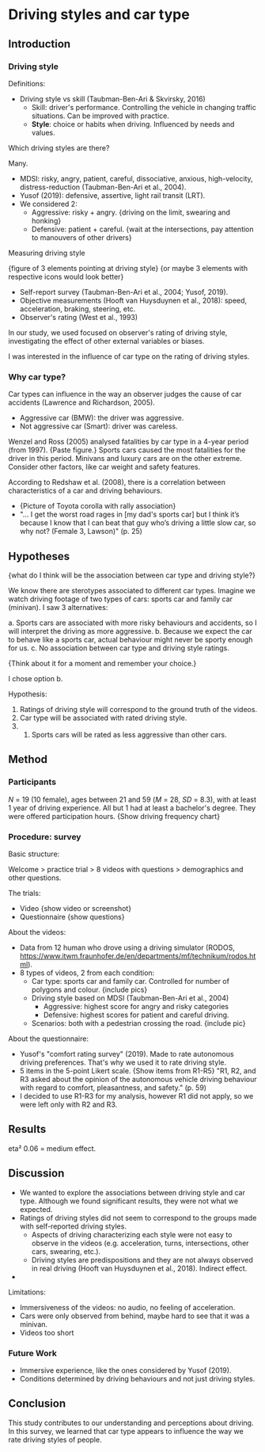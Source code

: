 # Driving styles and car type

## Introduction

### Driving style

Definitions:
- Driving style vs skill (Taubman-Ben-Ari & Skvirsky, 2016)
    - Skill: driver's performance. Controlling the vehicle in changing traffic situations. Can be improved with practice.
    - **Style**: choice or habits when driving. Influenced by needs and values.

Which driving styles are there?

Many.

- MDSI: risky, angry, patient, careful, dissociative, anxious, high-velocity, distress-reduction (Taubman-Ben-Ari et al., 2004).
- Yusof (2019): defensive, assertive, light rail transit (LRT).
- We considered 2:
    - Aggressive: risky + angry. {driving on the limit, swearing and honking}
    - Defensive: patient + careful. {wait at the intersections, pay attention to manouvers of other drivers}

Measuring driving style

{figure of 3 elements pointing at driving style}
{or maybe 3 elements with respective icons would look better}
- Self-report survey (Taubman-Ben-Ari et al., 2004; Yusof, 2019).
- Objective measurements (Hooft van Huysduynen et al., 2018): speed, acceleration, braking, steering, etc.
- Observer's rating (West et al., 1993)

In our study, we used focused on observer's rating of driving style, investigating the effect of other external variables or biases.

I was interested in the influence of car type on the rating of driving styles.

### Why car type?

Car types can influence in the way an observer judges the cause of car accidents (Lawrence and Richardson, 2005). 
- Aggressive car (BMW): the driver was aggressive.
- Not aggressive car (Smart): driver was careless.

Wenzel and Ross (2005) analysed fatalities by car type in a 4-year period (from 1997). {Paste figure.} Sports cars caused the most fatalities for the driver in this period. Minivans and luxury cars are on the other extreme. Consider other factors, like car weight and safety features.

According to Redshaw et al. (2008), there is a correlation between characteristics of a car and driving behaviours.
- {Picture of Toyota corolla with rally association}
- "... I get the worst road rages in [my dad's sports car] but I think it’s because I know that I can beat that guy who’s driving a little slow car, so why not? (Female 3, Lawson)" (p. 25)


## Hypotheses

{what do I think will be the association between car type and driving style?}

We know there are sterotypes associated to different car types. Imagine we watch driving footage of two types of cars: sports car and family car (minivan). I saw 3 alternatives:

a. Sports cars are associated with more risky behaviours and accidents, so I will interpret the driving as more aggressive.
b. Because we expect the car to behave like a sports car, actual behaviour might never be sporty enough for us.
c. No association between car type and driving style ratings.

{Think about it for a moment and remember your choice.}

I chose option b.

Hypothesis:
1. Ratings of driving style will correspond to the ground truth of the videos.
2. Car type will be associated with rated driving style.
2. 1. Sports cars will be rated as less aggressive than other cars.


## Method

### Participants

_N_ = 19 (10 female), ages between 21 and 59 (_M_ = 28, _SD_ = 8.3), with at least 1 year of driving experience. All but 1 had at least a bachelor's degree. They were offered participation hours.
{Show driving frequency chart}

### Procedure: survey

Basic structure:

Welcome > practice trial > 8 videos with questions > demographics and other questions.

The trials:
- Video {show video or screenshot}
- Questionnaire {show questions}

About the videos:

- Data from 12 human who drove using a driving simulator (RODOS, https://www.itwm.fraunhofer.de/en/departments/mf/technikum/rodos.html).
- 8 types of videos, 2 from each condition:
    - Car type: sports car and family car. Controlled for number of polygons and colour. {include pics}
    - Driving style based on MDSI (Taubman-Ben-Ari et al., 2004)
        - Aggressive: highest score for angry and risky categories
        - Defensive: highest scores for patient and careful driving.
    - Scenarios: both with a pedestrian crossing the road. {include pic}


About the questionnaire:

- Yusof's "comfort rating survey" (2019). Made to rate autonomous driving preferences. That's why we used it to rate driving style.
- 5 items in the 5-point Likert scale. {Show items from R1-R5}
    "R1, R2, and R3 asked about the opinion of the autonomous vehicle driving behaviour with regard to comfort, pleasantness, and safety." (p. 59)
- I decided to use R1-R3 for my analysis, however R1 did not apply, so we were left only with R2 and R3.

## Results

eta² 0.06 = medium effect.

## Discussion

- We wanted to explore the associations between driving style and car type. Although we found significant results, they were not what we expected.
- Ratings of driving styles did not seem to correspond to the groups made with self-reported driving styles.
    - Aspects of driving characterizing each style were not easy to observe in the videos (e.g. acceleration, turns, intersections, other cars, swearing, etc.).
    - Driving styles are predispositions and they are not always observed in real driving (Hooft van Huysduynen et al., 2018). Indirect effect.
- 

Limitations:
- Immersiveness of the videos: no audio, no feeling of acceleration.
- Cars were only observed from behind, maybe hard to see that it was a minivan.
- Videos too short

### Future Work

- Immersive experience, like the ones considered by Yusof (2019).
- Conditions determined by driving behaviours and not just driving styles.

## Conclusion

This study contributes to our understanding and perceptions about driving. In this survey, we learned that car type appears to influence the way we rate driving styles of people.
